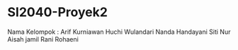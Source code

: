 # SI2040-Proyek2
Nama Kelompok :
Arif Kurniawan
Huchi Wulandari
Nanda Handayani
Siti Nur Aisah jamil
Rani Rohaeni
